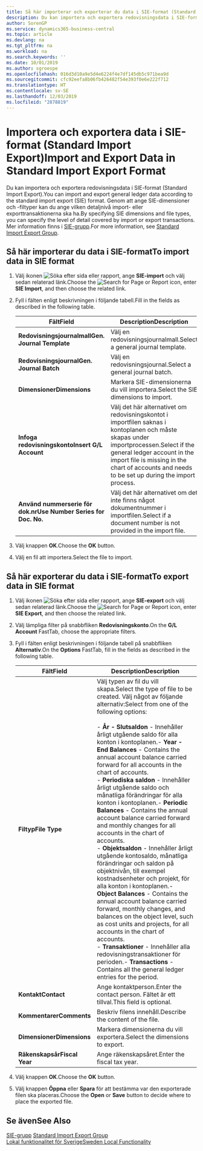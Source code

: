```yaml
---
title: Så här importerar och exporterar du data i SIE-format (Standard Import Export)
description: Du kan importera och exportera redovisningsdata i SIE-format (Standard Import Export).
author: SorenGP
ms.service: dynamics365-business-central
ms.topic: article
ms.devlang: na
ms.tgt_pltfrm: na
ms.workload: na
ms.search.keywords: ''
ms.date: 10/01/2019
ms.author: sgroespe
ms.openlocfilehash: 016d3d10a9e5d4e6224f4e7df145db5c971bea9d
ms.sourcegitcommit: cfc92eefa8b06fb426482f54e393f0e6e222f712
ms.translationtype: HT
ms.contentlocale: sv-SE
ms.lasthandoff: 12/03/2019
ms.locfileid: "2878819"
---
```

# <a name="import-and-export-data-in-standard-import-export-format"></a><span data-ttu-id="460c8-103">Importera och exportera data i SIE-format (Standard Import Export)</span><span class="sxs-lookup"><span data-stu-id="460c8-103">Import and Export Data in Standard Import Export Format</span></span>
<span data-ttu-id="460c8-104">Du kan importera och exportera redovisningsdata i SIE-format (Standard Import Export).</span><span class="sxs-lookup"><span data-stu-id="460c8-104">You can import and export general ledger data according to the standard import export (SIE) format.</span></span> <span data-ttu-id="460c8-105">Genom att ange SIE-dimensioner och -filtyper kan du ange vilken detaljnivå import- eller exporttransaktionerna ska ha.</span><span class="sxs-lookup"><span data-stu-id="460c8-105">By specifying SIE dimensions and file types, you can specify the level of detail covered by import or export transactions.</span></span> <span data-ttu-id="460c8-106">Mer information finns i [SIE-grupp](https://go.microsoft.com/fwlink/?LinkID=164870&clcid=0x41d).</span><span class="sxs-lookup"><span data-stu-id="460c8-106">For more information, see [Standard Import Export Group](https://go.microsoft.com/fwlink/?LinkID=164870&clcid=0x41d).</span></span>  

## <a name="to-import-data-in-sie-format"></a><span data-ttu-id="460c8-107">Så här importerar du data i SIE-format</span><span class="sxs-lookup"><span data-stu-id="460c8-107">To import data in SIE format</span></span>  

1.  <span data-ttu-id="460c8-108">Välj ikonen ![Söka efter sida eller rapport](../../media/ui-search/search_small.png "Ikonen Sök efter sida eller rapport"), ange **SIE-import** och välj sedan relaterad länk.</span><span class="sxs-lookup"><span data-stu-id="460c8-108">Choose the ![Search for Page or Report](../../media/ui-search/search_small.png "Search for Page or Report icon") icon, enter **SIE Import**, and then choose the related link.</span></span>  
2.  <span data-ttu-id="460c8-109">Fyll i fälten enligt beskrivningen i följande tabell.</span><span class="sxs-lookup"><span data-stu-id="460c8-109">Fill in the fields as described in the following table.</span></span>  

    |<span data-ttu-id="460c8-110">Fält</span><span class="sxs-lookup"><span data-stu-id="460c8-110">Field</span></span>|<span data-ttu-id="460c8-111">Description</span><span class="sxs-lookup"><span data-stu-id="460c8-111">Description</span></span>|  
    |---------------------------------|---------------------------------------|  
    |<span data-ttu-id="460c8-112">**Redovisningsjournalmall**</span><span class="sxs-lookup"><span data-stu-id="460c8-112">**Gen. Journal Template**</span></span>|<span data-ttu-id="460c8-113">Välj en redovisningsjournalmall.</span><span class="sxs-lookup"><span data-stu-id="460c8-113">Select a general journal template.</span></span>|  
    |<span data-ttu-id="460c8-114">**Redovisningsjournal**</span><span class="sxs-lookup"><span data-stu-id="460c8-114">**Gen. Journal Batch**</span></span>|<span data-ttu-id="460c8-115">Välj en redovisningsjournal.</span><span class="sxs-lookup"><span data-stu-id="460c8-115">Select a general journal batch.</span></span>|  
    |<span data-ttu-id="460c8-116">**Dimensioner**</span><span class="sxs-lookup"><span data-stu-id="460c8-116">**Dimensions**</span></span>|<span data-ttu-id="460c8-117">Markera SIE-dimensionerna du vill importera.</span><span class="sxs-lookup"><span data-stu-id="460c8-117">Select the SIE dimensions to import.</span></span>|  
    |<span data-ttu-id="460c8-118">**Infoga redovisningskonto**</span><span class="sxs-lookup"><span data-stu-id="460c8-118">**Insert G/L Account**</span></span>|<span data-ttu-id="460c8-119">Välj det här alternativet om redovisningskontot i importfilen saknas i kontoplanen och måste skapas under importprocessen.</span><span class="sxs-lookup"><span data-stu-id="460c8-119">Select if the general ledger account in the import file is missing in the chart of accounts and needs to be set up during the import process.</span></span>|  
    |<span data-ttu-id="460c8-120">**Använd nummerserie för dok.nr**</span><span class="sxs-lookup"><span data-stu-id="460c8-120">**Use Number Series for Doc. No.**</span></span>|<span data-ttu-id="460c8-121">Välj det här alternativet om det inte finns något dokumentnummer i importfilen.</span><span class="sxs-lookup"><span data-stu-id="460c8-121">Select if a document number is not provided in the import file.</span></span>|  

3. <span data-ttu-id="460c8-122">Välj knappen **OK**.</span><span class="sxs-lookup"><span data-stu-id="460c8-122">Choose the **OK** button.</span></span>
4. <span data-ttu-id="460c8-123">Välj en fil att importera.</span><span class="sxs-lookup"><span data-stu-id="460c8-123">Select the file to import.</span></span>  

## <a name="to-export-data-in-sie-format"></a><span data-ttu-id="460c8-124">Så här exporterar du data i SIE-format</span><span class="sxs-lookup"><span data-stu-id="460c8-124">To export data in SIE format</span></span>  

1.  <span data-ttu-id="460c8-125">Välj ikonen ![Söka efter sida eller rapport](../../media/ui-search/search_small.png "Ikonen Sök efter sida eller rapport"), ange **SIE-export** och välj sedan relaterad länk.</span><span class="sxs-lookup"><span data-stu-id="460c8-125">Choose the ![Search for Page or Report](../../media/ui-search/search_small.png "Search for Page or Report icon") icon, enter **SIE Export**, and then choose the related link.</span></span>  
2.  <span data-ttu-id="460c8-126">Välj lämpliga filter på snabbfliken **Redovisningskonto**.</span><span class="sxs-lookup"><span data-stu-id="460c8-126">On the **G/L Account** FastTab, choose the appropriate filters.</span></span>  
3.  <span data-ttu-id="460c8-127">Fyll i fälten enligt beskrivningen i följande tabell på snabbfliken **Alternativ**.</span><span class="sxs-lookup"><span data-stu-id="460c8-127">On the **Options** FastTab, fill in the fields as described in the following table.</span></span>  

    |<span data-ttu-id="460c8-128">Fält</span><span class="sxs-lookup"><span data-stu-id="460c8-128">Field</span></span>|<span data-ttu-id="460c8-129">Description</span><span class="sxs-lookup"><span data-stu-id="460c8-129">Description</span></span>|  
    |---------------------------------|---------------------------------------|  
    |<span data-ttu-id="460c8-130">**Filtyp**</span><span class="sxs-lookup"><span data-stu-id="460c8-130">**File Type**</span></span>|<span data-ttu-id="460c8-131">Välj typen av fil du vill skapa.</span><span class="sxs-lookup"><span data-stu-id="460c8-131">Select the type of file to be created.</span></span> <span data-ttu-id="460c8-132">Välj något av följande alternativ:</span><span class="sxs-lookup"><span data-stu-id="460c8-132">Select from one of the following options:</span></span><br /><br /> <span data-ttu-id="460c8-133">-   **År - Slutsaldon** - Innehåller årligt utgående saldo för alla konton i kontoplanen.</span><span class="sxs-lookup"><span data-stu-id="460c8-133">-   **Year - End Balances** - Contains the annual account balance carried forward for all accounts in the chart of accounts.</span></span><br /><span data-ttu-id="460c8-134">-   **Periodiska saldon** - Innehåller årligt utgående saldo och månatliga förändringar för alla konton i kontoplanen.</span><span class="sxs-lookup"><span data-stu-id="460c8-134">-   **Periodic Balances** - Contains the annual account balance carried forward and monthly changes for all accounts in the chart of accounts.</span></span><br /><span data-ttu-id="460c8-135">-   **Objektsaldon** - Innehåller årligt utgående kontosaldo, månatliga förändringar och saldon på objektnivån, till exempel kostnadsenheter och projekt, för alla konton i kontoplanen.</span><span class="sxs-lookup"><span data-stu-id="460c8-135">-   **Object Balances** - Contains the annual account balance carried forward, monthly changes, and balances on the object level, such as cost units and projects, for all accounts in the chart of accounts.</span></span><br /><span data-ttu-id="460c8-136">-   **Transaktioner** - Innehåller alla redovisningstransaktioner för perioden.</span><span class="sxs-lookup"><span data-stu-id="460c8-136">-   **Transactions** - Contains all the general ledger entries for the period.</span></span>|  
    |<span data-ttu-id="460c8-137">**Kontakt**</span><span class="sxs-lookup"><span data-stu-id="460c8-137">**Contact**</span></span>|<span data-ttu-id="460c8-138">Ange kontaktperson.</span><span class="sxs-lookup"><span data-stu-id="460c8-138">Enter the contact person.</span></span> <span data-ttu-id="460c8-139">Fältet är ett tillval.</span><span class="sxs-lookup"><span data-stu-id="460c8-139">This field is optional.</span></span>|  
    |<span data-ttu-id="460c8-140">**Kommentarer**</span><span class="sxs-lookup"><span data-stu-id="460c8-140">**Comments**</span></span>|<span data-ttu-id="460c8-141">Beskriv filens innehåll.</span><span class="sxs-lookup"><span data-stu-id="460c8-141">Describe the content of the file.</span></span>|  
    |<span data-ttu-id="460c8-142">**Dimensioner**</span><span class="sxs-lookup"><span data-stu-id="460c8-142">**Dimensions**</span></span>|<span data-ttu-id="460c8-143">Markera dimensionerna du vill exportera.</span><span class="sxs-lookup"><span data-stu-id="460c8-143">Select the dimensions to export.</span></span>|  
    |<span data-ttu-id="460c8-144">**Räkenskapsår**</span><span class="sxs-lookup"><span data-stu-id="460c8-144">**Fiscal Year**</span></span>|<span data-ttu-id="460c8-145">Ange räkenskapsåret.</span><span class="sxs-lookup"><span data-stu-id="460c8-145">Enter the fiscal tax year.</span></span>|

4. <span data-ttu-id="460c8-146">Välj knappen **OK**.</span><span class="sxs-lookup"><span data-stu-id="460c8-146">Choose the **OK** button.</span></span>
5. <span data-ttu-id="460c8-147">Välj knappen **Öppna** eller **Spara** för att bestämma var den exporterade filen ska placeras.</span><span class="sxs-lookup"><span data-stu-id="460c8-147">Choose the **Open** or **Save** button to decide where to place the exported file.</span></span>

## <a name="see-also"></a><span data-ttu-id="460c8-148">Se även</span><span class="sxs-lookup"><span data-stu-id="460c8-148">See Also</span></span>  
 <span data-ttu-id="460c8-149">[SIE-grupp](https://go.microsoft.com/fwlink/?LinkID=164870&clcid=0x41d) </span><span class="sxs-lookup"><span data-stu-id="460c8-149">[Standard Import Export Group](https://go.microsoft.com/fwlink/?LinkID=164870&clcid=0x41d) </span></span>  
 [<span data-ttu-id="460c8-150">Lokal funktionalitet för Sverige</span><span class="sxs-lookup"><span data-stu-id="460c8-150">Sweden Local Functionality</span></span>](sweden-local-functionality.md)
